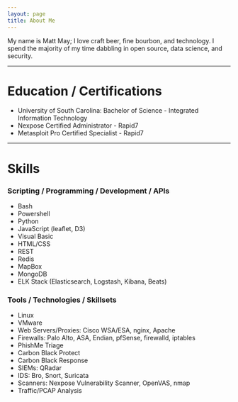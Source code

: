 ```yaml
---
layout: page
title: About Me
---
```


My name is Matt May; I love craft beer, fine bourbon, and technology. I spend the majority of my time dabbling in open source, data science, and security.

---

# Education / Certifications
- University of South Carolina: Bachelor of Science - Integrated Information Technology
- Nexpose Certified Administrator - Rapid7
- Metasploit Pro Certified Specialist - Rapid7

---

# Skills

### Scripting / Programming / Development / APIs
- Bash
- Powershell
- Python
- JavaScript (leaflet, D3)
- Visual Basic
- HTML/CSS
- REST
- Redis
- MapBox
- MongoDB
- ELK Stack (Elasticsearch, Logstash, Kibana, Beats)

### Tools / Technologies / Skillsets
- Linux
- VMware
- Web Servers/Proxies: Cisco WSA/ESA, nginx, Apache
- Firewalls: Palo Alto, ASA, Endian, pfSense, firewalld, iptables
- PhishMe Triage
- Carbon Black Protect
- Carbon Black Response
- SIEMs: QRadar
- IDS: Bro, Snort, Suricata
- Scanners: Nexpose Vulnerability Scanner, OpenVAS, nmap
- Traffic/PCAP Analysis

